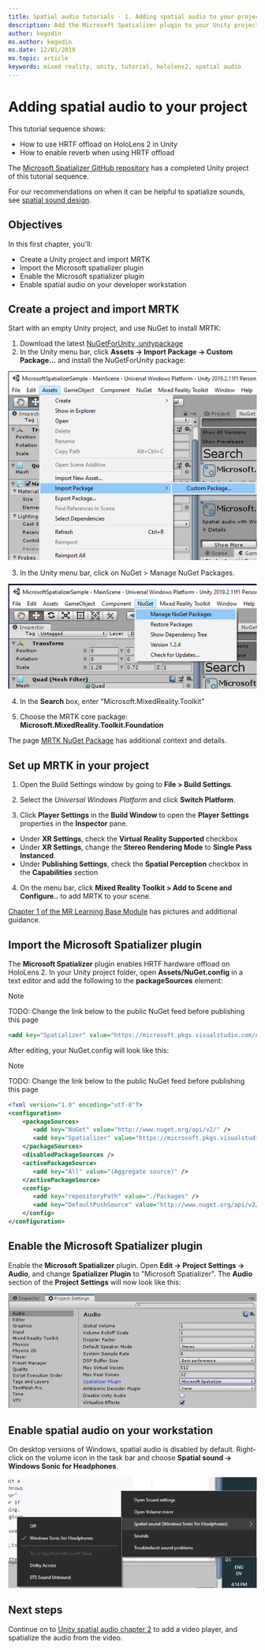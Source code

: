 ```yaml
---
title: Spatial audio tutorials - 1. Adding spatial audio to your project
description: Add the Microsoft Spatializer plugin to your Unity project to access HoloLens 2 HRTF hardware offload.
author: kegodin
ms.author: kegodin
ms.date: 12/01/2019
ms.topic: article
keywords: mixed reality, unity, tutorial, hololens2, spatial audio
---
```


# Adding spatial audio to your project

This tutorial sequence shows:
* How to use HRTF offload on HoloLens 2 in Unity
* How to enable reverb when using HRTF offload

The [Microsoft Spatializer GitHub repository](https://microsoft.visualstudio.com/Analog/_git/mixedreality.spatialaudio.unity?path=%2F&version=GBdevelop) has a completed Unity project of this tutorial sequence. 

For our recommendations on when it can be helpful to spatialize sounds, see [spatial sound design](https://docs.microsoft.com/windows/mixed-reality/spatial-sound-design).

## Objectives
In this first chapter, you'll:
* Create a Unity project and import MRTK
* Import the Microsoft spatializer plugin
* Enable the Microsoft spatializer plugin
* Enable spatial audio on your developer workstation

## Create a project and import MRTK
Start with an empty Unity project, and use NuGet to install MRTK:
1. Download the latest [NuGetForUnity .unitypackage](https://github.com/GlitchEnzo/NuGetForUnity/releases/latest)
2. In the Unity menu bar, click **Assets -> Import Package -> Custom Package...** and install the NuGetForUnity package:

![Import custom package](images/spatial-audio/import-custom-package.png)

3. In the Unity menu bar, click on NuGet > Manage NuGet Packages.

![Manage NuGet packages](images/spatial-audio/manage-nuget-packages.png)

4. In the **Search** box, enter "Microsoft.MixedReality.Toolkit"

5. Choose the MRTK core package: **Microsoft.MixedReality.Toolkit.Foundation**

The page [MRTK NuGet Package](https://microsoft.github.io/MixedRealityToolkit-Unity/Documentation/MRTKNuGetPackage.html) has additional context and details.

## Set up MRTK in your project

1. Open the Build Settings window by going to **File > Build Settings**.

2. Select the _Universal Windows Platform_ and click **Switch Platform**.

3. Click **Player Settings** in the **Build Window** to open the **Player Settings** properties in the **Inspector** pane.
* Under **XR Settings**, check the **Virtual Reality Supported** checkbox
* Under **XR Settings**, change the **Stereo Rendering Mode** to **Single Pass Instanced**.
* Under **Publishing Settings**, check the **Spatial Perception** checkbox in the **Capabilities** section

4. On the menu bar, click **Mixed Reality Toolkit > Add to Scene and Configure..** to add MRTK to your scene.

[Chapter 1 of the MR Learning Base Module](https://docs.microsoft.com/en-us/windows/mixed-reality/mrlearning-base-ch1) has pictures and additional guidance.

## Import the Microsoft Spatializer plugin
The **Microsoft Spatializer** plugin enables HRTF hardware offload on HoloLens 2. In your Unity project folder, open **Assets/NuGet.config** in a text editor and add the following to the **packageSources** element: 
> [!NOTE]
> TODO: Change the link below to the public NuGet feed before publishing this page

```xml
<add key="Spatializer" value="https://microsoft.pkgs.visualstudio.com/Analog/_packaging/Microsoft-SpatialAudio-Unity/nuget/v2/" />
```

After editing, your NuGet.config will look like this:
> [!NOTE]
> TODO: Change the link below to the public NuGet feed before publishing this page

```xml
<?xml version="1.0" encoding="utf-8"?>
<configuration>
    <packageSources>
       <add key="NuGet" value="http://www.nuget.org/api/v2/" />
       <add key="Spatializer" value="https://microsoft.pkgs.visualstudio.com/Analog/_packaging/Microsoft-SpatialAudio-Unity/nuget/v2/" />
    </packageSources>
    <disabledPackageSources />
    <activePackageSource>
       <add key="All" value="(Aggregate source)" />
    </activePackageSource>
    <config>
       <add key="repositoryPath" value="./Packages" />
       <add key="DefaultPushSource" value="http://www.nuget.org/api/v2/" />
    </config>
</configuration>
```

## Enable the Microsoft Spatializer plugin
Enable the **Microsoft Spatializer** plugin. Open **Edit -> Project Settings -> Audio**, and change **Spatializer Plugin** to "Microsoft Spatializer". The **Audio** section of the **Project Settings** will now look like this:

![Project Settings showing spatializer plugin](images/spatial-audio/project-settings.png)

## Enable spatial audio on your workstation
On desktop versions of Windows, spatial audio is disabled by default. Right-click on the volume icon in the task bar and choose **Spatial sound -> Windows Sonic for Headphones**.

![Desktop spatial audio settings](images/spatial-audio/desktop-audio-settings.png)

## Next steps
Continue on to [Unity spatial audio chapter 2](unity-spatial-audio-ch2.md) to add a video player, and spatialize the audio from the video.

